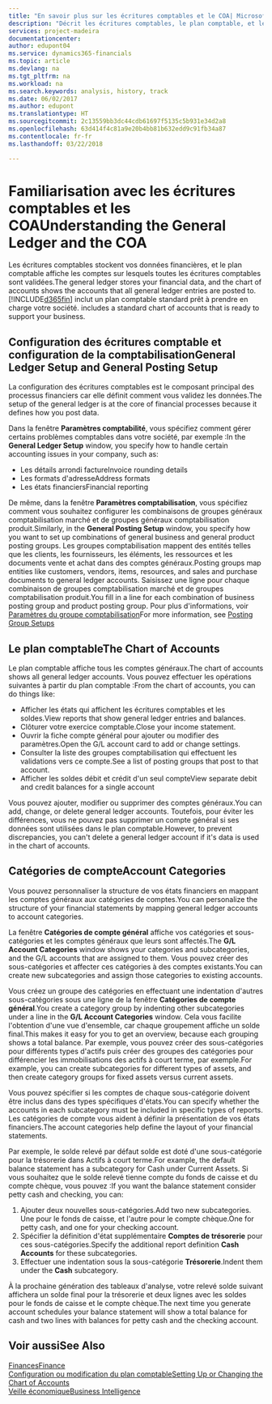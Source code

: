 ```yaml
---
title: "En savoir plus sur les écritures comptables et le COA| Microsoft Docs"
description: "Décrit les écritures comptables, le plan comptable, et les catégories de compte."
services: project-madeira
documentationcenter: 
author: edupont04
ms.service: dynamics365-financials
ms.topic: article
ms.devlang: na
ms.tgt_pltfrm: na
ms.workload: na
ms.search.keywords: analysis, history, track
ms.date: 06/02/2017
ms.author: edupont
ms.translationtype: HT
ms.sourcegitcommit: 2c13559bb3dc44cdb61697f5135c5b931e34d2a8
ms.openlocfilehash: 63d414f4c81a9e20b4bb81b632edd9c91fb34a87
ms.contentlocale: fr-fr
ms.lasthandoff: 03/22/2018

---
```

# <a name="understanding-the-general-ledger-and-the-coa"></a><span data-ttu-id="74190-103">Familiarisation avec les écritures comptables et les COA</span><span class="sxs-lookup"><span data-stu-id="74190-103">Understanding the General Ledger and the COA</span></span>
<span data-ttu-id="74190-104">Les écritures comptables stockent vos données financières, et le plan comptable affiche les comptes sur lesquels toutes les écritures comptables sont validées.</span><span class="sxs-lookup"><span data-stu-id="74190-104">The general ledger stores your financial data, and the chart of accounts shows the accounts that all general ledger entries are posted to.</span></span> [!INCLUDE[d365fin](includes/d365fin_md.md)]<span data-ttu-id="74190-105"> inclut un plan comptable standard prêt à prendre en charge votre société.</span><span class="sxs-lookup"><span data-stu-id="74190-105"> includes a standard chart of accounts that is ready to support your business.</span></span>

## <a name="general-ledger-setup-and-general-posting-setup"></a><span data-ttu-id="74190-106">Configuration des écritures comptable et configuration de la comptabilisation</span><span class="sxs-lookup"><span data-stu-id="74190-106">General Ledger Setup and General Posting Setup</span></span>
<span data-ttu-id="74190-107">La configuration des écritures comptables est le composant principal des processus financiers car elle définit comment vous validez les données.</span><span class="sxs-lookup"><span data-stu-id="74190-107">The setup of the general ledger is at the core of financial processes because it defines how you post data.</span></span>  

<span data-ttu-id="74190-108">Dans la fenêtre **Paramètres comptabilité**, vous spécifiez comment gérer certains problèmes comptables dans votre société, par exemple :</span><span class="sxs-lookup"><span data-stu-id="74190-108">In the **General Ledger Setup** window, you specify how to handle certain accounting issues in your company, such as:</span></span>  

* <span data-ttu-id="74190-109">Les détails arrondi facture</span><span class="sxs-lookup"><span data-stu-id="74190-109">Invoice rounding details</span></span>  
* <span data-ttu-id="74190-110">Les formats d'adresse</span><span class="sxs-lookup"><span data-stu-id="74190-110">Address formats</span></span>  
* <span data-ttu-id="74190-111">Les états financiers</span><span class="sxs-lookup"><span data-stu-id="74190-111">Financial reporting</span></span>  

<span data-ttu-id="74190-112">De même, dans la fenêtre **Paramètres comptabilisation**, vous spécifiez comment vous souhaitez configurer les combinaisons de groupes généraux comptabilisation marché et de groupes généraux comptabilisation produit.</span><span class="sxs-lookup"><span data-stu-id="74190-112">Similarly, in the **General Posting Setup** window, you specify how you want to set up combinations of general business and general product posting groups.</span></span> <span data-ttu-id="74190-113">Les groupes comptabilisation mappent des entités telles que les clients, les fournisseurs, les éléments, les ressources et les documents vente et achat dans des comptes généraux.</span><span class="sxs-lookup"><span data-stu-id="74190-113">Posting groups map entities like customers, vendors, items, resources, and sales and purchase documents to general ledger accounts.</span></span> <span data-ttu-id="74190-114">Saisissez une ligne pour chaque combinaison de groupes comptabilisation marché et de groupes comptabilisation produit.</span><span class="sxs-lookup"><span data-stu-id="74190-114">You fill in a line for each combination of business posting group and product posting group.</span></span> <span data-ttu-id="74190-115">Pour plus d'informations, voir [Paramètres du groupe comptabilisation](finance-posting-groups.md)</span><span class="sxs-lookup"><span data-stu-id="74190-115">For more information, see [Posting Group Setups](finance-posting-groups.md)</span></span>  

## <a name="the-chart-of-accounts"></a><span data-ttu-id="74190-116">Le plan comptable</span><span class="sxs-lookup"><span data-stu-id="74190-116">The Chart of Accounts</span></span>
<span data-ttu-id="74190-117">Le plan comptable affiche tous les comptes généraux.</span><span class="sxs-lookup"><span data-stu-id="74190-117">The chart of accounts shows all general ledger accounts.</span></span> <span data-ttu-id="74190-118">Vous pouvez effectuer les opérations suivantes à partir du plan comptable :</span><span class="sxs-lookup"><span data-stu-id="74190-118">From the chart of accounts, you can do things like:</span></span>  

* <span data-ttu-id="74190-119">Afficher les états qui affichent les écritures comptables et les soldes.</span><span class="sxs-lookup"><span data-stu-id="74190-119">View reports that show general ledger entries and balances.</span></span>  
* <span data-ttu-id="74190-120">Clôturer votre exercice comptable.</span><span class="sxs-lookup"><span data-stu-id="74190-120">Close your income statement.</span></span>  
* <span data-ttu-id="74190-121">Ouvrir la fiche compte général pour ajouter ou modifier des paramètres.</span><span class="sxs-lookup"><span data-stu-id="74190-121">Open the G/L account card to add or change settings.</span></span>  
* <span data-ttu-id="74190-122">Consulter la liste des groupes comptabilisation qui effectuent les validations vers ce compte.</span><span class="sxs-lookup"><span data-stu-id="74190-122">See a list of posting groups that post to that account.</span></span>
* <span data-ttu-id="74190-123">Afficher les soldes débit et crédit d'un seul compte</span><span class="sxs-lookup"><span data-stu-id="74190-123">View separate debit and credit balances for a single account</span></span>  

<span data-ttu-id="74190-124">Vous pouvez ajouter, modifier ou supprimer des comptes généraux.</span><span class="sxs-lookup"><span data-stu-id="74190-124">You can add, change, or delete general ledger accounts.</span></span> <span data-ttu-id="74190-125">Toutefois, pour éviter les différences, vous ne pouvez pas supprimer un compte général si ses données sont utilisées dans le plan comptable.</span><span class="sxs-lookup"><span data-stu-id="74190-125">However, to prevent discrepancies, you can't delete a general ledger account if it's data is used in the chart of accounts.</span></span>  

## <a name="account-categories"></a><span data-ttu-id="74190-126">Catégories de compte</span><span class="sxs-lookup"><span data-stu-id="74190-126">Account Categories</span></span>
<span data-ttu-id="74190-127">Vous pouvez personnaliser la structure de vos états financiers en mappant les comptes généraux aux catégories de comptes.</span><span class="sxs-lookup"><span data-stu-id="74190-127">You can personalize the structure of your financial statements by mapping general ledger accounts to account categories.</span></span>  

<span data-ttu-id="74190-128">La fenêtre **Catégories de compte général** affiche vos catégories et sous-catégories et les comptes généraux que leurs sont affectés.</span><span class="sxs-lookup"><span data-stu-id="74190-128">The **G/L Account Categories** window shows your categories and subcategories, and the G/L accounts that are assigned to them.</span></span> <span data-ttu-id="74190-129">Vous pouvez créer des sous-catégories et affecter ces catégories à des comptes existants.</span><span class="sxs-lookup"><span data-stu-id="74190-129">You can create new subcategories and assign those categories to existing accounts.</span></span>  

<span data-ttu-id="74190-130">Vous créez un groupe des catégories en effectuant une indentation d'autres sous-catégories sous une ligne de la fenêtre **Catégories de compte général**.</span><span class="sxs-lookup"><span data-stu-id="74190-130">You create a category group by indenting other subcategories under a line in the **G/L Account Categories** window.</span></span> <span data-ttu-id="74190-131">Cela vous facilite l'obtention d'une vue d'ensemble, car chaque groupement affiche un solde final.</span><span class="sxs-lookup"><span data-stu-id="74190-131">This makes it easy for you to get an overview, because each grouping shows a total balance.</span></span> <span data-ttu-id="74190-132">Par exemple, vous pouvez créer des sous-catégories pour différents types d'actifs puis créer des groupes des catégories pour différencier les immobilisations des actifs à court terme, par exemple.</span><span class="sxs-lookup"><span data-stu-id="74190-132">For example, you can create subcategories for different types of assets, and then create category groups for fixed assets versus current assets.</span></span>  

<span data-ttu-id="74190-133">Vous pouvez spécifier si les comptes de chaque sous-catégorie doivent être inclus dans des types spécifiques d'états.</span><span class="sxs-lookup"><span data-stu-id="74190-133">You can specify whether the accounts in each subcategory must be included in specific types of reports.</span></span> <span data-ttu-id="74190-134">Les catégories de compte vous aident à définir la présentation de vos états financiers.</span><span class="sxs-lookup"><span data-stu-id="74190-134">The account categories help define the layout of your financial statements.</span></span>  

<span data-ttu-id="74190-135">Par exemple, le solde relevé par défaut solde est doté d'une sous-catégorie pour la trésorerie dans Actifs à court terme.</span><span class="sxs-lookup"><span data-stu-id="74190-135">For example, the default balance statement has a subcategory for Cash under Current Assets.</span></span> <span data-ttu-id="74190-136">Si vous souhaitez que le solde relevé tienne compte du fonds de caisse et du compte chèque, vous pouvez :</span><span class="sxs-lookup"><span data-stu-id="74190-136">If you want the balance statement consider petty cash and checking, you can:</span></span>  

1. <span data-ttu-id="74190-137">Ajouter deux nouvelles sous-catégories.</span><span class="sxs-lookup"><span data-stu-id="74190-137">Add two new subcategories.</span></span> <span data-ttu-id="74190-138">Une pour le fonds de caisse, et l'autre pour le compte chèque.</span><span class="sxs-lookup"><span data-stu-id="74190-138">One for petty cash, and one for your checking account.</span></span>  
2. <span data-ttu-id="74190-139">Spécifier la définition d'état supplémentaire **Comptes de trésorerie** pour ces sous-catégories.</span><span class="sxs-lookup"><span data-stu-id="74190-139">Specify the additional report definition **Cash Accounts** for these subcategories.</span></span>  
3. <span data-ttu-id="74190-140">Effectuer une indentation sous la sous-catégorie **Trésorerie**.</span><span class="sxs-lookup"><span data-stu-id="74190-140">Indent them under the **Cash** subcategory.</span></span>  

<span data-ttu-id="74190-141">À la prochaine génération des tableaux d'analyse, votre relevé solde suivant affichera un solde final pour la trésorerie et deux lignes avec les soldes pour le fonds de caisse et le compte chèque.</span><span class="sxs-lookup"><span data-stu-id="74190-141">The next time you generate account schedules your balance statement will show a total balance for cash and two lines with balances for petty cash and the checking account.</span></span>  

## <a name="see-also"></a><span data-ttu-id="74190-142">Voir aussi</span><span class="sxs-lookup"><span data-stu-id="74190-142">See Also</span></span>
[<span data-ttu-id="74190-143">Finances</span><span class="sxs-lookup"><span data-stu-id="74190-143">Finance</span></span>](finance.md)  
[<span data-ttu-id="74190-144">Configuration ou modification du plan comptable</span><span class="sxs-lookup"><span data-stu-id="74190-144">Setting Up or Changing the Chart of Accounts</span></span>](finance-setup-chart-accounts.md)  
[<span data-ttu-id="74190-145">Veille économique</span><span class="sxs-lookup"><span data-stu-id="74190-145">Business Intelligence</span></span>](bi.md)  

